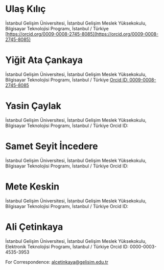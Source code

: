 # Ulaş Kılıç   
İstanbul Gelişim Üniversitesi, İstanbul Gelişim Meslek Yüksekokulu, Bilgisayar Teknolojisi Programı, İstanbul / Türkiye   
[https://orcid.org/0009-0008-2745-8085](https://orcid.org/0009-0008-2745-8085)   

# Yiğit Ata Çankaya
İstanbul Gelişim Üniversitesi, İstanbul Gelişim Meslek Yüksekokulu, Bilgisayar Teknolojisi Programı, İstanbul / Türkiye
[Orcid ID: 0009-0008-2745-8085](https://orcid.org/0009-0009-8477-2094) 

# Yasin Çaylak 
İstanbul Gelişim Üniversitesi, İstanbul Gelişim Meslek Yüksekokulu, Bilgisayar Teknolojisi Programı, İstanbul / Türkiye
Orcid ID: 

# Samet Seyit İncedere 
İstanbul Gelişim Üniversitesi, İstanbul Gelişim Meslek Yüksekokulu, Bilgisayar Teknolojisi Programı, İstanbul / Türkiye
Orcid ID: 

# Mete Keskin
İstanbul Gelişim Üniversitesi, İstanbul Gelişim Meslek Yüksekokulu, Bilgisayar Teknolojisi Programı, İstanbul / Türkiye
Orcid ID: 

# Ali Çetinkaya
İstanbul Gelişim Üniversitesi, İstanbul Gelişim Meslek Yüksekokulu, Elektronik Teknolojisi Programı, İstanbul / Türkiye
Orcid ID: 0000-0003-4535-3953

For Correspondence: alcetinkaya@gelisim.edu.tr
